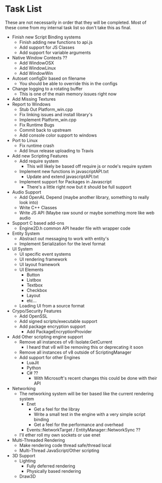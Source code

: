 # Task List

These are not necessarily in order that they will be completed.
Most of these come from my internal task list so don't take this as final.

- Finish new Script Binding systems
	- Finish adding new functions to api.js
	- Add support for JS Classes
	- Add support for variable arguments
- Native Window Contexts ??
	- Add WindowOSX
	- Add WindowLinux
	- Add WindowWin
- Autoset configDir based on filename
	- You should be able to override this in the configs
- Change logging to a rotating buffer
	- This is one of the main memory issues right now
- Add Missing Textures
- Report to Windows
	- Stub Out Platform_win.cpp
	- Fix linking issues and install library's
	- Implement Platform_win.cpp
	- Fix Runtime Bugs
	- Commit back to upstream
	- Add console color support to windows
- Port to Linux
	- Fix runtime crash
	- Add linux release uploading to Travis
- Add new Scripting Features
	- Add require system
		- This will likely be based off require js or node's require system
	- Implement new functions in javascriptAPI.txt
		- Update and extend javascriptAPI.txt
	- Implement support for Packages in Javascript
		- There's a little right now but it should be full support
- Audio Support
	- Add OpenAL Depend (maybe another library, something to really look into)
	- Write C++ Classes
	- Write JS API (Maybe raw sound or maybe something more like web audio
- Support C based add-ons
	- Engine2D.h common API header file with wrapper code
- Entity System
	- Abstract out messaging to work with entity's
	- Implement Serialization for the level format
- UI System
	- UI specific event systems
	- UI rendering framework
	- UI layout framework
	- UI Elements
		+ Button
		+ Listbox
		+ Textbox
		+ Checkbox
		+ Layout
		+ etc...
	- Loading UI from a source format
- Crypo/Security Features
	- Add OpenSSL
	- Add signed scripts/executable support
	- Add package encryption support
		- Add PackageEncryptionProvider
- Add Other scripting engine support
	- Remove all instances of v8::Isolate:GetCurrent
		- I heard that v8 will be removing this or deprecating it soon
	- Remove all instances of v8 outside of ScriptingManager
	- Add support for other Engines
		- LuaJit
		- Python
		- C# ??
			- With Microsoft's recent changes this could be done with their API
- Networking
	- The networking system will be tier based like the current rendering system
		- Enet
			- Get a feel for the libray
			- Write a small test in the engine with a very simple script binding
			- Get a feel for the performance and overhead
		- Events::NetworkTarget / EntityManager::NetworkSync ??
	- I'll ether roll my own sockets or use enet
- Multi-Threaded Rendering
	- Make rendering code thread safe/thread local
	- Multi-Thread JavaScript/Other scripting
- 3D Support
	- Lighting
		- Fully deferred rendering
		- Physically based rendering
	- Draw3D
